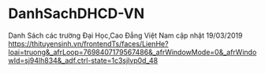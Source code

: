 # DanhSachDHCD-VN
Danh Sách các trường Đại Học,Cao Đẳng Việt Nam cập nhật 19/03/2019
https://thituyensinh.vn/frontendTs/faces/LienHe?loai=truong&_afrLoop=7698407179567486&_afrWindowMode=0&_afrWindowId=sj94lh834&_adf.ctrl-state=1c3sjlvp0d_48
